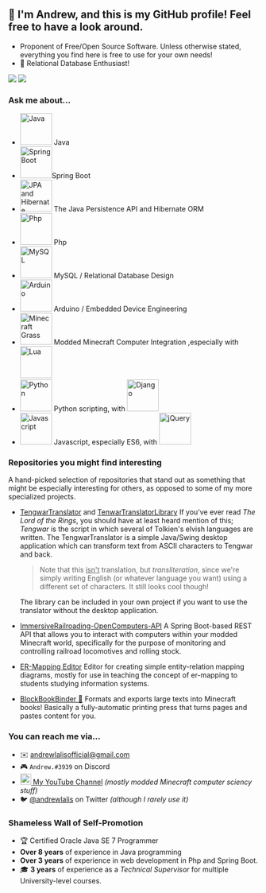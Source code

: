 ## 👋 I'm Andrew, and this is my GitHub profile! Feel free to have a look around.

- Proponent of Free/Open Source Software. Unless otherwise stated, everything you find here is free to use for your own needs!
- 💾 Relational Database Enthusiast!

![](https://github.com/andrewlalis/Github-Stats/blob/master/generated/overview.svg)
![](https://github.com/andrewlalis/Github-Stats/blob/master/generated/languages.svg)

### Ask me about...

- <img width="64px" src="https://github.com/andrewlalis/andrewlalis/raw/master/img/java_icon.png" alt="Java" /> Java
- <img width="64px" src="https://github.com/andrewlalis/andrewlalis/raw/master/img/spring_framework_logo.png" alt="Spring Boot" />Spring Boot
- <img width="64px" src="https://github.com/andrewlalis/andrewlalis/raw/master/img/hibernate_logo.png" alt="JPA and Hibernate" /> The Java Persistence API and Hibernate ORM
- <img width="64px" src="https://github.com/andrewlalis/andrewlalis/blob/master/img/php_logo.svg" alt="Php" /> Php
- <img width="64px" src="https://github.com/andrewlalis/andrewlalis/raw/master/img/mysql_logo.png" alt="MySQL" /> MySQL / Relational Database Design
- <img width="64px" src="https://github.com/andrewlalis/andrewlalis/raw/master/img/arduino_logo.png" alt="Arduino" /> Arduino / Embedded Device Engineering
- <img width="64px" src="https://github.com/andrewlalis/andrewlalis/raw/master/img/minecraft_grass.png" alt="Minecraft Grass" /> Modded Minecraft Computer Integration ,especially with <img width="64px" src="https://github.com/andrewlalis/andrewlalis/raw/master/img/lua_logo.png" alt="Lua" />
- <img width="64px" src="https://github.com/andrewlalis/andrewlalis/raw/master/img/python_logo.png" alt="Python" /> Python scripting, with <img width="64px" src="https://github.com/andrewlalis/andrewlalis/raw/master/img/django_logo.png" alt="Django" />
- <img width="64px" src="https://github.com/andrewlalis/andrewlalis/raw/master/img/js_logo.png" alt="Javascript" /> Javascript, especially ES6, with <img width="64px" src="https://github.com/andrewlalis/andrewlalis/raw/master/img/jquery_logo.gif" alt="jQuery" />

### Repositories you might find interesting

A hand-picked selection of repositories that stand out as something that might be especially interesting for others, as opposed to some of my more specialized projects.

- [TengwarTranslator](https://github.com/andrewlalis/TengwarTranslator) and [TenwarTranslatorLibrary](https://github.com/andrewlalis/TengwarTranslatorLibrary) If you've ever read *The Lord of the Rings*, you should have at least heard mention of this; *Tengwar* is the script in which several of Tolkien's elvish languages are written. The TengwarTranslator is a simple Java/Swing desktop application which can transform text from ASCII characters to Tengwar and back.

  > Note that this <u>isn't</u> translation, but *transliteration*, since we're simply writing English (or whatever language you want) using a different set of characters. It still looks cool though!

  The library can be included in your own project if you want to use the translator without the desktop application.

- [ImmersiveRailroading-OpenComputers-API](https://github.com/andrewlalis/ImmersiveRailroading-OpenComputers-API) A Spring Boot-based REST API that allows you to interact with computers within your modded Minecraft world, specifically for the purpose of monitoring and controlling railroad locomotives and rolling stock.

- [ER-Mapping Editor](https://github.com/andrewlalis/EntityRelationMappingEditor) Editor for creating simple entity-relation mapping diagrams, mostly for use in teaching the concept of er-mapping to students studying information systems.

- [BlockBookBinder 📕](https://github.com/andrewlalis/BlockBookBinder) Formats and exports large texts into Minecraft books! Basically a fully-automatic printing press that turns pages and pastes content for you.

### You can reach me via...

- ✉️ <andrewlalisofficial@gmail.com>
- 🎮 `Andrew.#3939` on Discord
- [<img alt="Andrew Lalis | YouTube" width="22px" src="https://cdn.jsdelivr.net/npm/simple-icons@v3/icons/youtube.svg" /> My YouTube Channel](https://www.youtube.com/channel/UC9X4mx6-ObPUB6-ud2IGAFQ) *(mostly modded Minecraft computer sciency stuff)*
- 🐦 [@andrewlalis](https://twitter.com/andrewlalis) on Twitter *(although I rarely use it)*

### Shameless Wall of Self-Promotion

- 🏆 Certified Oracle Java SE 7 Programmer
- **Over 8 years** of experience in Java programming
- **Over 3 years** of experience in web development in Php and Spring Boot.
- 🎓 **3 years** of experience as a *Technical Supervisor* for multiple University-level courses.
